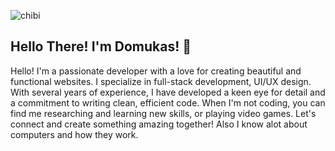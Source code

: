 ![chibi](https://github.com/user-attachments/assets/c8af41d4-b1c6-4733-a454-29890f997dbd)

## Hello There! I'm Domukas! 🎉

Hello! I&apos;m a passionate developer with a love for creating beautiful and functional websites. I specialize in full-stack development, UI/UX design. With several years of experience, I have developed a keen eye for detail and a commitment to writing clean, efficient code. When I&apos;m not coding, you can find me researching and learning new skills, or playing video games. Let&apos;s connect and create something amazing together! Also I know alot about computers and how they work.
